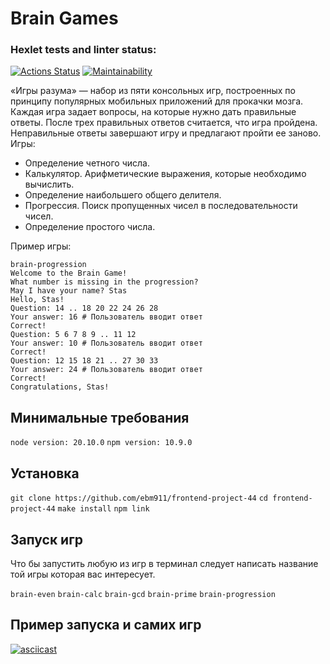 # Brain Games
### Hexlet tests and linter status:
[![Actions Status](https://github.com/ebm911/frontend-project-44/actions/workflows/hexlet-check.yml/badge.svg)](https://github.com/ebm911/frontend-project-44/actions)
[![Maintainability](https://api.codeclimate.com/v1/badges/362022c3e821daa381eb/maintainability)](https://codeclimate.com/github/ebm911/frontend-project-44/maintainability)

«Игры разума» — набор из пяти консольных игр, построенных по принципу популярных мобильных приложений для прокачки мозга. Каждая игра задает вопросы, на которые нужно дать правильные ответы. После трех правильных ответов считается, что игра пройдена. Неправильные ответы завершают игру и предлагают пройти ее заново. Игры:

- Определение четного числа.
- Калькулятор. Арифметические выражения, которые необходимо вычислить.
- Определение наибольшего общего делителя.
- Прогрессия. Поиск пропущенных чисел в последовательности чисел.
- Определение простого числа.

Пример игры:

  `brain-progression`  
  `Welcome to the Brain Game!`  
  `What number is missing in the progression?`  
  `May I have your name? Stas`  
  `Hello, Stas!`  
  `Question: 14 .. 18 20 22 24 26 28`  
  `Your answer: 16 # Пользователь вводит ответ`  
  `Correct!`  
  `Question: 5 6 7 8 9 .. 11 12`  
  `Your answer: 10 # Пользователь вводит ответ`  
  `Correct!`  
  `Question: 12 15 18 21 .. 27 30 33`  
  `Your answer: 24 # Пользователь вводит ответ`  
  `Correct!`  
  `Congratulations, Stas!`  

## Минимальные требования

`node version: 20.10.0`
`npm version: 10.9.0`

## Установка

`git clone https://github.com/ebm911/frontend-project-44`
`cd frontend-project-44`
`make install`
`npm link`

## Запуск игр

Что бы запустить любую из игр в терминал следует написать название той игры которая вас интересует.

`brain-even`
`brain-calc`
`brain-gcd`
`brain-prime`
`brain-progression`

## Пример запуска и самих игр
[![asciicast](https://asciinema.org/a/CLW7H6hjJzG0RxbM8slYS4J0p.svg)](https://asciinema.org/a/CLW7H6hjJzG0RxbM8slYS4J0p)
